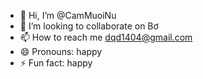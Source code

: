 - 👋 Hi, I’m @CamMuoiNu
- 💞️ I’m looking to collaborate on Bơ
- 📫 How to reach me dqd1404@gmail.com
- 😄 Pronouns: happy
- ⚡ Fun fact: happy
<!---!>
Hello Iam Đỗ Quang Duy I have love Bơ 
